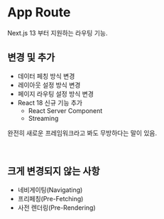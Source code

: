 # App Route

Next.js 13 부터 지원하는 라우팅 기능.

## 변경 및 추가

- 데이터 페칭 방식 변경
- 레이아웃 설정 방식 변경
- 페이지 라우팅 설정 방식 변경
- React 18 신규 기능 추가
  - React Server Component
  - Streaming

완전히 새로운 프레임워크라고 봐도 무방하다는 말이 있음.

<br/>

## 크게 변경되지 않는 사항

- 네비게이팅(Navigating)
- 프리페칭(Pre-Fetching)
- 사전 렌더링(Pre-Rendering)
